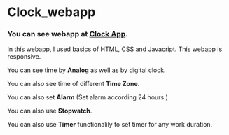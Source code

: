 # Clock_webapp

### You can see webapp at [Clock App](https://harshgami.github.io/Clock_webapp/).

In this webapp, I used basics of HTML, CSS and Javacript.
This webapp is responsive. 

You can see time by **Analog** as well as by digital clock.

You can also see time of different **Time Zone**.

You can also set **Alarm** (Set alarm according 24 hours.)

You can also use **Stopwatch**.

You can also use **Timer** functionalily to set timer for any work duration.
